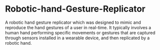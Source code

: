 # Robotic-hand-Gesture-Replicator

A robotic hand gesture replicator which was designed to mimic and reproduce the hand gestures of a user in real-time. It typically involves a human hand performing specific movements or gestures that are captured through sensors installed in a wearable device, and then replicated by a robotic hand.
